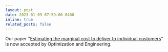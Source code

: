 ```yaml
---
layout: post
date: 2023-01-09 07:59:00-0400
inline: true
related_posts: false
---
```


<!-- Our paper "[Mixed-integer linear optimization for full truckload pickup and delivery](http://www.optimization-online.org/DB_HTML/2021/03/8309.html)" is now accepted by Optimization Letters. -->

Our paper "[Estimating the marginal cost to deliver to individual customers](https://doi.org/10.1007/s11081-022-09779-4)" is now accepted by Optimization and Engineering.